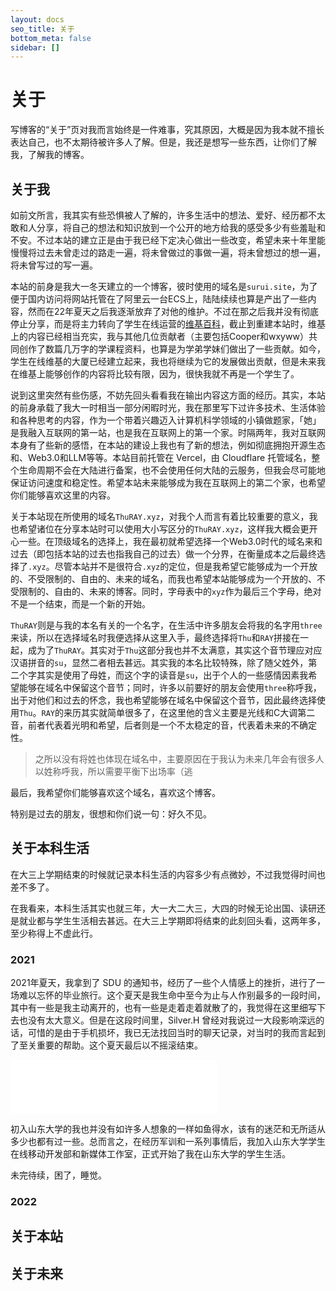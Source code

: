 ```yaml
---
layout: docs
seo_title: 关于
bottom_meta: false
sidebar: []
---
```


# 关于

写博客的“关于”页对我而言始终是一件难事，究其原因，大概是因为我本就不擅长表达自己，也不太期待被许多人了解。但是，我还是想写一些东西，让你们了解我，了解我的博客。

## 关于我

如前文所言，我其实有些恐惧被人了解的，许多生活中的想法、爱好、经历都不太敢和人分享，将自己的想法和知识放到一个公开的地方给我的感受多少有些羞耻和不安。不过本站的建立正是由于我已经下定决心做出一些改变，希望未来十年里能慢慢将过去未曾走过的路走一遍，将未曾做过的事做一遍，将未曾想过的想一遍，将未曾写过的写一遍。

本站的前身是我大一冬天建立的一个博客，彼时使用的域名是`surui.site`，为了便于国内访问将网站托管在了阿里云一台ECS上，陆陆续续也算是产出了一些内容，然而在22年夏天之后我逐渐放弃了对他的维护。不过在那之后我并没有彻底停止分享，而是将主力转向了学生在线运营的[维基百科](https://wiki.sduonline.cn/)，截止到重建本站时，维基上的内容已经相当充实，我与其他几位贡献者（主要包括Cooper和wxyww）共同创作了数篇几万字的学课程资料，也算是为学弟学妹们做出了一些贡献。如今，学生在线维基的大厦已经建立起来，我也将继续为它的发展做出贡献，但是未来我在维基上能够创作的内容将比较有限，因为，很快我就不再是一个学生了。

说到这里突然有些伤感，不妨先回头看看我在输出内容这方面的经历。其实，本站的前身承载了我大一时相当一部分闲暇时光，我在那里写下过许多技术、生活体验和各种思考的内容，作为一个带着兴趣迈入计算机科学领域的小镇做题家，「她」是我融入互联网的第一站，也是我在互联网上的第一个家。时隔两年，我对互联网本身有了些新的感悟，在本站的建设上我也有了新的想法，例如彻底拥抱开源生态和、Web3.0和LLM等等。本站目前托管在 Vercel，由 Cloudflare 托管域名，整个生命周期不会在大陆进行备案，也不会使用任何大陆的云服务，但我会尽可能地保证访问速度和稳定性。希望本站未来能够成为我在互联网上的第二个家，也希望你们能够喜欢这里的内容。

关于本站现在所使用的域名`ThuRAY.xyz`，对我个人而言有着比较重要的意义，我也希望诸位在分享本站时可以使用大小写区分的`ThuRAY.xyz`，这样我大概会更开心一些。在顶级域名的选择上，我在最初就希望选择一个Web3.0时代的域名来和过去（即包括本站的过去也指我自己的过去）做一个分界，在衡量成本之后最终选择了`.xyz`。尽管本站并不是很符合`.xyz`的定位，但是我希望它能够成为一个开放的、不受限制的、自由的、未来的域名，而我也希望本站能够成为一个开放的、不受限制的、自由的、未来的博客。同时，字母表中的`xyz`作为最后三个字母，绝对不是一个结束，而是一个新的开始。

`ThuRAY`则是与我的本名有关的一个名字，在生活中许多朋友会将我的名字用`three`来读，所以在选择域名时我便选择从这里入手，最终选择将`Thu`和`RAY`拼接在一起，成为了`ThuRAY`。其实对于`Thu`这部分我也并不太满意，其实这个音节理应对应汉语拼音的`su`，显然二者相去甚远。其实我的本名比较特殊，除了随父姓外，第二个字其实是使用了母姓，而这个字的读音是`su`，出于个人的一些感情因素我希望能够在域名中保留这个音节；同时，许多以前要好的朋友会使用`three`称呼我，出于对他们和过去的怀念，我也希望能够在域名中保留这个音节，因此最终选择使用`Thu`。`RAY`的来历其实就简单很多了，在这里他的含义主要是光线和C大调第二音，前者代表着光明和希望，后者则是一个不太稳定的音，代表着未来的不确定性。

> 之所以没有将姓也体现在域名中，主要原因在于我认为未来几年会有很多人以姓称呼我，所以需要平衡下出场率（逃

最后，我希望你们能够喜欢这个域名，喜欢这个博客。

特别是过去的朋友，很想和你们说一句：好久不见。

## 关于本科生活

在大三上学期结束的时候就记录本科生活的内容多少有点微妙，不过我觉得时间也差不多了。

在我看来，本科生活其实也就三年，大一大二大三，大四的时候无论出国、读研还是就业都与学生生活相去甚远。在大三上学期即将结束的此刻回头看，这两年多，至少称得上不虚此行。

### 2021

2021年夏天，我拿到了 SDU 的通知书，经历了一些个人情感上的挫折，进行了一场难以忘怀的毕业旅行。这个夏天是我生命中至今为止与人作别最多的一段时间，其中有一些是我主动离开的，也有一些是走着走着就散了的，我觉得在这里细写下去也没有太大意义。但是在这段时间里，Silver.H 曾经对我说过一大段影响深远的话，可惜的是由于手机损坏，我已无法找回当时的聊天记录，对当时的我而言起到了至关重要的帮助。这个夏天最后以不摇滚结束。

<iframe frameborder="no" border="0" marginwidth="0" marginheight="0" width=330 height=86 src="//music.163.com/outchain/player?type=2&id=1878881339&auto=1&height=66"></iframe>

初入山东大学的我也并没有如许多人想象的一样如鱼得水，该有的迷茫和无所适从多少也都有过一些。总而言之，在经历军训和一系列事情后，我加入山东大学学生在线移动开发部和新媒体工作室，正式开始了我在山东大学的学生生活。

未完待续，困了，睡觉。

### 2022

## 关于本站

## 关于未来

